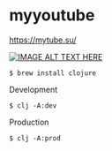 # myyoutube
https://mytube.su/

[![IMAGE ALT TEXT HERE](https://img.youtube.com/vi/77y7_ftGedM/0.jpg)](https://youtu.be/77y7_ftGedM)


`$ brew install clojure`

Development

`$ clj -A:dev`

Production

`$ clj -A:prod`